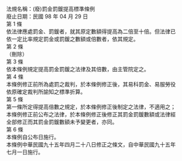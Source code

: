 法規名稱：(廢)罰金罰鍰提高標準條例  
廢止日期：民國 98 年 04 月 29 日  
第 1 條  
依法律應處罰金、罰鍰者，就其原定數額得提高為二倍至十倍。但法律已  
依一定比率規定罰金或罰鍰之數額或倍數者，依其規定。  
第 2 條  
（刪除）  
第 3 條  
依本條例規定提高罰金罰鍰之法律及其倍數，由主管院定之。  
第 4 條  
本條例修正前所為處罰之裁判，於本條例修正後，其易科罰金、易服勞役  
依原確定裁判所諭知之標準折算。  
第 5 條  
第一條所定得提高倍數之規定，於本條例修正後制定之法律，不適用之；  
本條例修正前公布之法律，於本條例修正後修正其罰金罰鍰數額或法律經  
全部修正而其罰金罰鍰數額未予變更者，亦同。  
第 6 條  
本條例自公布日施行。  
本條例中華民國九十五年四月二十八日修正之條文，自中華民國九十五年  
七月一日施行。  


